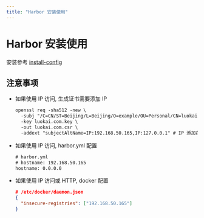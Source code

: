 ```yaml
---
title: "Harbor 安装使用"
---
```


# Harbor 安装使用

安装参考 [install-config](https://goharbor.io/docs/2.9.0/install-config/)

## 注意事项

- 如果使用 IP 访问, 生成证书需要添加 IP
  ```txt
  openssl req -sha512 -new \
    -subj "/C=CN/ST=Beijing/L=Beijing/O=example/OU=Personal/CN=luokai.com" \
    -key luokai.com.key \
    -out luokai.com.csr \
    -addext "subjectAltName=IP:192.168.50.165,IP:127.0.0.1" # IP 添加在这里
  ```
- 如果使用 IP 访问, harbor.yml 配置
  ```txt
  # harbor.yml
  # hostname: 192.168.50.165
  hostname: 0.0.0.0
  ```
- 如果使用 IP 访问或 HTTP, docker 配置
  ```json
  # /etc/docker/daemon.json
  {
    "insecure-registries": ["192.168.50.165"]
  }
  ```
